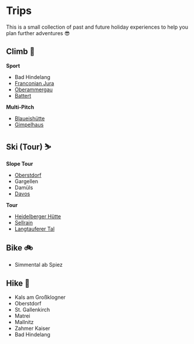 # Trips

This is a small collection of past and future holiday experiences to help you plan further adventures 😎

## Climb 🧗

**Sport**

- Bad Hindelang
- [Franconian Jura](trips/2024_05_01_frankenjura.md)
- [Oberammergau](trips/2024_06_20_oberammergau.md)
- [Battert](trips/battert.md)

**Multi-Pitch**

- [Blaueishütte](trips/2021_00_00_blaueishuette.md)
- [Gimpelhaus](trips/2024_06_23_gimpelhaus.md)

## Ski (Tour) ⛷

**Slope Tour**

- [Oberstdorf](trips/2022_2023_oberstdorf.md)
- Gargellen
- Damüls
- [Davos](trips/2023_12_17_davos.md)

**Tour**

- [Heidelberger Hütte](trips/2023_12_26_heidelberger_huette.md)
- [Sellrain](trips/2024_03_02_sellrain.md)
- [Langtauferer Tal](trips/2024_03_23_langtauferer_tal.md)

## Bike 🚲

- Simmental ab Spiez

## Hike 🥾

- Kals am Großklogner
- Oberstdorf
- St. Gallenkirch
- Matrei
- Mallnitz
- Zahmer Kaiser
- Bad Hindelang
